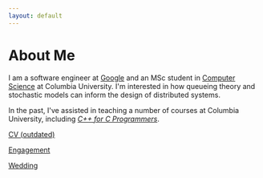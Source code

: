 ```yaml
---
layout: default
---
```


# About Me

I am a software engineer at [Google](https://google.com/) and an MSc student in [Computer Science](https://www.cs.columbia.edu/) at Columbia University. I'm interested in how queueing theory and stochastic models can inform the design of distributed systems. 

In the past, I've assisted in teaching a number of courses at Columbia University, including [*C++ for C Programmers*](http://www.cs.columbia.edu/~jae/4995/).


[CV (outdated)](./sam/cv/smeshoyrer_cv.pdf)

[Engagement](./samandali/engagement/index.md)

[Wedding](./wedding/index.md)
